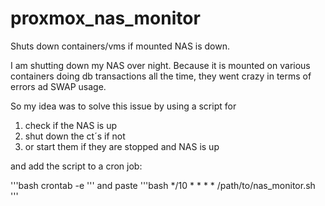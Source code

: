 # proxmox_nas_monitor

Shuts down containers/vms if mounted NAS is down.

I am shutting down my NAS over night. Because it is mounted on various containers doing db transactions all the time, they went crazy in terms of errors ad SWAP usage.

So my idea was to solve this issue by using a script for

1. check if the NAS is up
2. shut down the ct´s if not
3. or start them if they are stopped and NAS is up

and add the script to a cron job:

'''bash
crontab -e
'''
and paste 
'''bash
*/10 * * * * /path/to/nas_monitor.sh
'''
